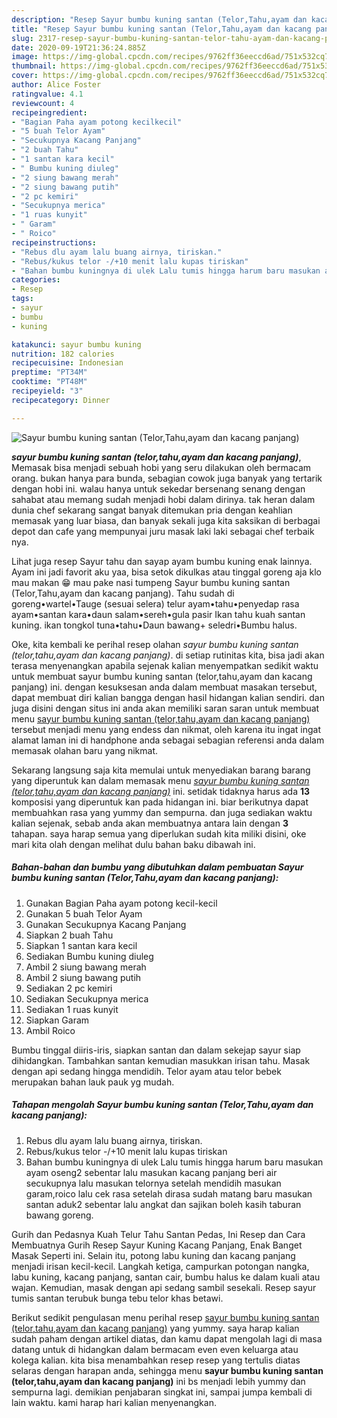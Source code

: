 ```yaml
---
description: "Resep Sayur bumbu kuning santan (Telor,Tahu,ayam dan kacang panjang), Sempurna"
title: "Resep Sayur bumbu kuning santan (Telor,Tahu,ayam dan kacang panjang), Sempurna"
slug: 2317-resep-sayur-bumbu-kuning-santan-telor-tahu-ayam-dan-kacang-panjang-sempurna
date: 2020-09-19T21:36:24.885Z
image: https://img-global.cpcdn.com/recipes/9762ff36eeccd6ad/751x532cq70/sayur-bumbu-kuning-santan-telortahuayam-dan-kacang-panjang-foto-resep-utama.jpg
thumbnail: https://img-global.cpcdn.com/recipes/9762ff36eeccd6ad/751x532cq70/sayur-bumbu-kuning-santan-telortahuayam-dan-kacang-panjang-foto-resep-utama.jpg
cover: https://img-global.cpcdn.com/recipes/9762ff36eeccd6ad/751x532cq70/sayur-bumbu-kuning-santan-telortahuayam-dan-kacang-panjang-foto-resep-utama.jpg
author: Alice Foster
ratingvalue: 4.1
reviewcount: 4
recipeingredient:
- "Bagian Paha ayam potong kecilkecil"
- "5 buah Telor Ayam"
- "Secukupnya Kacang Panjang"
- "2 buah Tahu"
- "1 santan kara kecil"
- " Bumbu kuning diuleg"
- "2 siung bawang merah"
- "2 siung bawang putih"
- "2 pc kemiri"
- "Secukupnya merica"
- "1 ruas kunyit"
- " Garam"
- " Roico"
recipeinstructions:
- "Rebus dlu ayam lalu buang airnya, tiriskan."
- "Rebus/kukus telor -/+10 menit lalu kupas tiriskan"
- "Bahan bumbu kuningnya di ulek Lalu tumis hingga harum baru masukan ayam oseng2 sebentar lalu masukan kacang panjang beri air secukupnya lalu masukan telornya setelah mendidih masukan garam,roico lalu cek rasa setelah dirasa sudah matang baru masukan santan aduk2 sebentar lalu angkat dan sajikan boleh kasih taburan bawang goreng."
categories:
- Resep
tags:
- sayur
- bumbu
- kuning

katakunci: sayur bumbu kuning 
nutrition: 182 calories
recipecuisine: Indonesian
preptime: "PT34M"
cooktime: "PT48M"
recipeyield: "3"
recipecategory: Dinner

---
```



![Sayur bumbu kuning santan (Telor,Tahu,ayam dan kacang panjang)](https://img-global.cpcdn.com/recipes/9762ff36eeccd6ad/751x532cq70/sayur-bumbu-kuning-santan-telortahuayam-dan-kacang-panjang-foto-resep-utama.jpg)

<b><i>sayur bumbu kuning santan (telor,tahu,ayam dan kacang panjang)</i></b>, Memasak bisa menjadi sebuah hobi yang seru dilakukan oleh bermacam orang. bukan hanya para bunda, sebagian cowok juga banyak yang tertarik dengan hobi ini. walau hanya untuk sekedar bersenang senang dengan sahabat atau memang sudah menjadi hobi dalam dirinya. tak heran dalam dunia chef sekarang sangat banyak ditemukan pria dengan keahlian memasak yang luar biasa, dan banyak sekali juga kita saksikan di berbagai depot dan cafe yang mempunyai juru masak laki laki sebagai chef terbaik nya.

Lihat juga resep Sayur tahu dan sayap ayam bumbu kuning enak lainnya. Ayam ini jadi favorit aku yaa, bisa setok dikulkas atau tinggal goreng aja klo mau makan 😁 mau pake nasi tumpeng Sayur bumbu kuning santan (Telor,Tahu,ayam dan kacang panjang). Tahu sudah di goreng•wartel•Tauge (sesuai selera) telur ayam•tahu•penyedap rasa ayam•santan kara•daun salam•sereh•gula pasir Ikan tahu kuah santan kuning. ikan tongkol tuna•tahu•Daun bawang+ seledri•Bumbu halus.

Oke, kita kembali ke perihal resep olahan <i>sayur bumbu kuning santan (telor,tahu,ayam dan kacang panjang)</i>. di setiap rutinitas kita, bisa jadi akan terasa menyenangkan apabila sejenak kalian menyempatkan sedikit waktu untuk membuat sayur bumbu kuning santan (telor,tahu,ayam dan kacang panjang) ini. dengan kesuksesan anda dalam membuat masakan tersebut, dapat membuat diri kalian bangga dengan hasil hidangan kalian sendiri. dan juga disini dengan situs ini anda akan memiliki saran saran untuk membuat menu <u>sayur bumbu kuning santan (telor,tahu,ayam dan kacang panjang)</u> tersebut menjadi menu yang endess dan nikmat, oleh karena itu ingat ingat alamat laman ini di handphone anda sebagai sebagian referensi anda dalam memasak olahan baru yang nikmat.


Sekarang langsung saja kita memulai untuk menyediakan barang barang yang diperuntuk kan dalam memasak menu <u><i>sayur bumbu kuning santan (telor,tahu,ayam dan kacang panjang)</i></u> ini. setidak tidaknya harus ada <b>13</b> komposisi yang diperuntuk kan pada hidangan ini. biar berikutnya dapat membuahkan rasa yang yummy dan sempurna. dan juga sediakan waktu kalian sejenak, sebab anda akan membuatnya antara lain dengan <b>3</b> tahapan. saya harap semua yang diperlukan sudah kita miliki disini, oke mari kita olah dengan melihat dulu bahan baku dibawah ini.

<!--inarticleads1-->

##### Bahan-bahan dan bumbu yang dibutuhkan dalam pembuatan Sayur bumbu kuning santan (Telor,Tahu,ayam dan kacang panjang):

1. Gunakan Bagian Paha ayam potong kecil-kecil
1. Gunakan 5 buah Telor Ayam
1. Gunakan Secukupnya Kacang Panjang
1. Siapkan 2 buah Tahu
1. Siapkan 1 santan kara kecil
1. Sediakan  Bumbu kuning diuleg
1. Ambil 2 siung bawang merah
1. Ambil 2 siung bawang putih
1. Sediakan 2 pc kemiri
1. Sediakan Secukupnya merica
1. Sediakan 1 ruas kunyit
1. Siapkan  Garam
1. Ambil  Roico


Bumbu tinggal diiris-iris, siapkan santan dan dalam sekejap sayur siap dihidangkan. Tambahkan santan kemudian masukkan irisan tahu. Masak dengan api sedang hingga mendidih. Telor ayam atau telor bebek merupakan bahan lauk pauk yg mudah. 

<!--inarticleads2-->

##### Tahapan mengolah Sayur bumbu kuning santan (Telor,Tahu,ayam dan kacang panjang):

1. Rebus dlu ayam lalu buang airnya, tiriskan.
1. Rebus/kukus telor -/+10 menit lalu kupas tiriskan
1. Bahan bumbu kuningnya di ulek Lalu tumis hingga harum baru masukan ayam oseng2 sebentar lalu masukan kacang panjang beri air secukupnya lalu masukan telornya setelah mendidih masukan garam,roico lalu cek rasa setelah dirasa sudah matang baru masukan santan aduk2 sebentar lalu angkat dan sajikan boleh kasih taburan bawang goreng.


Gurih dan Pedasnya Kuah Telur Tahu Santan Pedas, Ini Resep dan Cara Membuatnya Gurih Resep Sayur Kuning Kacang Panjang, Enak Banget Masak Seperti ini. Selain itu, potong labu kuning dan kacang panjang menjadi irisan kecil-kecil. Langkah ketiga, campurkan potongan nangka, labu kuning, kacang panjang, santan cair, bumbu halus ke dalam kuali atau wajan. Kemudian, masak dengan api sedang sambil sesekali. Resep sayur tumis santan terubuk bunga tebu telor khas betawi. 

Berikut sedikit pengulasan menu perihal resep <u>sayur bumbu kuning santan (telor,tahu,ayam dan kacang panjang)</u> yang yummy. saya harap kalian sudah paham dengan artikel diatas, dan kamu dapat mengolah lagi di masa datang untuk di hidangkan dalam bermacam even even keluarga atau kolega kalian. kita bisa menambahkan resep resep yang tertulis diatas selaras dengan harapan anda, sehingga menu <b>sayur bumbu kuning santan (telor,tahu,ayam dan kacang panjang)</b> ini bs menjadi lebih yummy dan sempurna lagi. demikian penjabaran singkat ini, sampai jumpa kembali di lain waktu. kami harap hari kalian menyenangkan.
